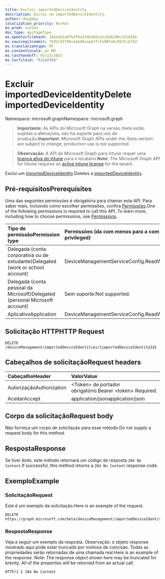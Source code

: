 ```yaml
---
title: Excluir importedDeviceIdentity
description: Exclui um importedDeviceIdentity.
author: dougeby
localization_priority: Normal
ms.prod: intune
doc_type: apiPageType
ms.openlocfilehash: 34be3b1a87bd76a324638dce21ddb290c331838e
ms.sourcegitcommit: f592c9ff96ceeb40caa67fcfe90fe6c8525cb7d2
ms.translationtype: MT
ms.contentlocale: pt-BR
ms.lasthandoff: 03/23/2021
ms.locfileid: "51142356"
---
```

# <a name="delete-importeddeviceidentity"></a><span data-ttu-id="b7da4-103">Excluir importedDeviceIdentity</span><span class="sxs-lookup"><span data-stu-id="b7da4-103">Delete importedDeviceIdentity</span></span>

<span data-ttu-id="b7da4-104">Namespace: microsoft.graph</span><span class="sxs-lookup"><span data-stu-id="b7da4-104">Namespace: microsoft.graph</span></span>

> <span data-ttu-id="b7da4-105">**Importante:** As APIs do Microsoft Graph na versão /beta estão sujeitas a alterações; não há suporte para uso de produção.</span><span class="sxs-lookup"><span data-stu-id="b7da4-105">**Important:** Microsoft Graph APIs under the /beta version are subject to change; production use is not supported.</span></span>

> <span data-ttu-id="b7da4-106">**Observação:** A API do Microsoft Graph para Intune requer uma [licença ativa do Intune](https://go.microsoft.com/fwlink/?linkid=839381) para o locatário.</span><span class="sxs-lookup"><span data-stu-id="b7da4-106">**Note:** The Microsoft Graph API for Intune requires an [active Intune license](https://go.microsoft.com/fwlink/?linkid=839381) for the tenant.</span></span>

<span data-ttu-id="b7da4-107">Exclui um [importedDeviceIdentity](../resources/intune-enrollment-importeddeviceidentity.md).</span><span class="sxs-lookup"><span data-stu-id="b7da4-107">Deletes a [importedDeviceIdentity](../resources/intune-enrollment-importeddeviceidentity.md).</span></span>

## <a name="prerequisites"></a><span data-ttu-id="b7da4-108">Pré-requisitos</span><span class="sxs-lookup"><span data-stu-id="b7da4-108">Prerequisites</span></span>
<span data-ttu-id="b7da4-p101">Uma das seguintes permissões é obrigatória para chamar esta API. Para saber mais, incluindo como escolher permissões, confira [Permissões](/graph/permissions-reference).</span><span class="sxs-lookup"><span data-stu-id="b7da4-p101">One of the following permissions is required to call this API. To learn more, including how to choose permissions, see [Permissions](/graph/permissions-reference).</span></span>

|<span data-ttu-id="b7da4-111">Tipo de permissão</span><span class="sxs-lookup"><span data-stu-id="b7da4-111">Permission type</span></span>|<span data-ttu-id="b7da4-112">Permissões (da com menos para a com mais privilégios)</span><span class="sxs-lookup"><span data-stu-id="b7da4-112">Permissions (from least to most privileged)</span></span>|
|:---|:---|
|<span data-ttu-id="b7da4-113">Delegada (conta corporativa ou de estudante)</span><span class="sxs-lookup"><span data-stu-id="b7da4-113">Delegated (work or school account)</span></span>|<span data-ttu-id="b7da4-114">DeviceManagementServiceConfig.ReadWrite.All</span><span class="sxs-lookup"><span data-stu-id="b7da4-114">DeviceManagementServiceConfig.ReadWrite.All</span></span>|
|<span data-ttu-id="b7da4-115">Delegada (conta pessoal da Microsoft)</span><span class="sxs-lookup"><span data-stu-id="b7da4-115">Delegated (personal Microsoft account)</span></span>|<span data-ttu-id="b7da4-116">Sem suporte.</span><span class="sxs-lookup"><span data-stu-id="b7da4-116">Not supported.</span></span>|
|<span data-ttu-id="b7da4-117">Aplicativo</span><span class="sxs-lookup"><span data-stu-id="b7da4-117">Application</span></span>|<span data-ttu-id="b7da4-118">DeviceManagementServiceConfig.ReadWrite.All</span><span class="sxs-lookup"><span data-stu-id="b7da4-118">DeviceManagementServiceConfig.ReadWrite.All</span></span>|

## <a name="http-request"></a><span data-ttu-id="b7da4-119">Solicitação HTTP</span><span class="sxs-lookup"><span data-stu-id="b7da4-119">HTTP Request</span></span>
<!-- {
  "blockType": "ignored"
}
-->
``` http
DELETE /deviceManagement/importedDeviceIdentities/{importedDeviceIdentityId}
```

## <a name="request-headers"></a><span data-ttu-id="b7da4-120">Cabeçalhos de solicitação</span><span class="sxs-lookup"><span data-stu-id="b7da4-120">Request headers</span></span>
|<span data-ttu-id="b7da4-121">Cabeçalho</span><span class="sxs-lookup"><span data-stu-id="b7da4-121">Header</span></span>|<span data-ttu-id="b7da4-122">Valor</span><span class="sxs-lookup"><span data-stu-id="b7da4-122">Value</span></span>|
|:---|:---|
|<span data-ttu-id="b7da4-123">Autorização</span><span class="sxs-lookup"><span data-stu-id="b7da4-123">Authorization</span></span>|<span data-ttu-id="b7da4-124">&lt;Token&gt; de portador obrigatório.</span><span class="sxs-lookup"><span data-stu-id="b7da4-124">Bearer &lt;token&gt; Required.</span></span>|
|<span data-ttu-id="b7da4-125">Aceitar</span><span class="sxs-lookup"><span data-stu-id="b7da4-125">Accept</span></span>|<span data-ttu-id="b7da4-126">application/json</span><span class="sxs-lookup"><span data-stu-id="b7da4-126">application/json</span></span>|

## <a name="request-body"></a><span data-ttu-id="b7da4-127">Corpo da solicitação</span><span class="sxs-lookup"><span data-stu-id="b7da4-127">Request body</span></span>
<span data-ttu-id="b7da4-128">Não forneça um corpo de solicitação para esse método.</span><span class="sxs-lookup"><span data-stu-id="b7da4-128">Do not supply a request body for this method.</span></span>

## <a name="response"></a><span data-ttu-id="b7da4-129">Resposta</span><span class="sxs-lookup"><span data-stu-id="b7da4-129">Response</span></span>
<span data-ttu-id="b7da4-130">Se tiver êxito, este método retornará um código de resposta `204 No Content`.</span><span class="sxs-lookup"><span data-stu-id="b7da4-130">If successful, this method returns a `204 No Content` response code.</span></span>

## <a name="example"></a><span data-ttu-id="b7da4-131">Exemplo</span><span class="sxs-lookup"><span data-stu-id="b7da4-131">Example</span></span>

### <a name="request"></a><span data-ttu-id="b7da4-132">Solicitação</span><span class="sxs-lookup"><span data-stu-id="b7da4-132">Request</span></span>
<span data-ttu-id="b7da4-133">Este é um exemplo da solicitação.</span><span class="sxs-lookup"><span data-stu-id="b7da4-133">Here is an example of the request.</span></span>
``` http
DELETE https://graph.microsoft.com/beta/deviceManagement/importedDeviceIdentities/{importedDeviceIdentityId}
```

### <a name="response"></a><span data-ttu-id="b7da4-134">Resposta</span><span class="sxs-lookup"><span data-stu-id="b7da4-134">Response</span></span>
<span data-ttu-id="b7da4-p102">Veja a seguir um exemplo da resposta. Observação: o objeto response mostrado aqui pode estar truncado por motivos de concisão. Todas as propriedades serão retornadas de uma chamada real.</span><span class="sxs-lookup"><span data-stu-id="b7da4-p102">Here is an example of the response. Note: The response object shown here may be truncated for brevity. All of the properties will be returned from an actual call.</span></span>
``` http
HTTP/1.1 204 No Content
```




